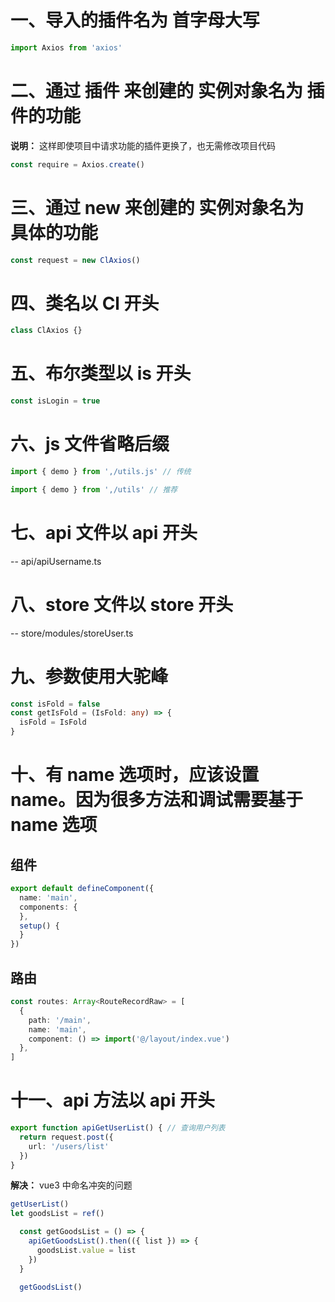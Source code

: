 # 一、导入的插件名为 首字母大写
  ```js
  import Axios from 'axios'
  ```

# 二、通过 插件 来创建的 实例对象名为 插件的功能
  **说明：** 这样即使项目中请求功能的插件更换了，也无需修改项目代码

  ```js
  const require = Axios.create()
  ```

# 三、通过 new 来创建的 实例对象名为 具体的功能
  ```js
  const request = new ClAxios()
  ```

# 四、类名以 Cl 开头
  ```js
  class ClAxios {}
  ```

# 五、布尔类型以 is 开头
  ```js
  const isLogin = true
  ```

# 六、js 文件省略后缀
  ```js
  import { demo } from ',/utils.js' // 传统

  import { demo } from ',/utils' // 推荐
  ```

# 七、api 文件以 api 开头
  -- api/apiUsername.ts

# 八、store 文件以 store 开头
  -- store/modules/storeUser.ts

# 九、参数使用大驼峰
  ```ts
  const isFold = false
  const getIsFold = (IsFold: any) => {
    isFold = IsFold
  }
  ```

# 十、有 name 选项时，应该设置 name。因为很多方法和调试需要基于 name 选项
  ## 组件
  ```ts
  export default defineComponent({
    name: 'main',
    components: {
    },
    setup() {
    }
  })
  ```

  ## 路由
  ```ts
  const routes: Array<RouteRecordRaw> = [
    {
      path: '/main',
      name: 'main',
      component: () => import('@/layout/index.vue')
    },
  ]
  ```

# 十一、api 方法以 api 开头
  ```ts
  export function apiGetUserList() { // 查询用户列表
    return request.post({
      url: '/users/list'
    })
  }
  ```

  **解决：** vue3 中命名冲突的问题
  ```ts
  getUserList()
  let goodsList = ref()

    const getGoodsList = () => {
      apiGetGoodsList().then(({ list }) => {
        goodsList.value = list
      })
    }

    getGoodsList()
  ```